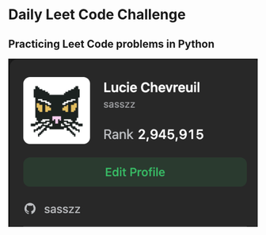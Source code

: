 # Daily Leet Code Challenge
## Practicing Leet Code problems in Python

<img src="Leet.png" alt="Leet Code Profile">
